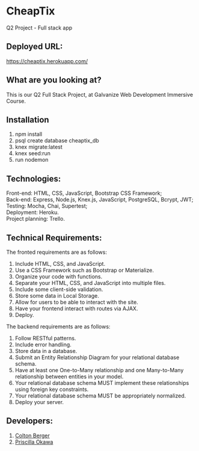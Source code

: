 # CheapTix
Q2 Project - Full stack app

## Deployed URL: 
https://cheaptix.herokuapp.com/

## What are you looking at? 
This is our Q2 Full Stack Project, at Galvanize Web Development Immersive Course.

## Installation
1. npm install
2. psql create database cheaptix_db
3. knex migrate:latest
4. knex seed:run
5. run nodemon

## Technologies: 
Front-end: HTML, CSS, JavaScript, Bootstrap CSS Framework;<br>
Back-end: Express, Node.js, Knex.js, JavaScript, PostgreSQL, Bcrypt, JWT;<br>
Testing: Mocha, Chai, Supertest;<br>
Deployment: Heroku.<br>
Project planning: Trello.

## Technical Requirements:
The fronted requirements are as follows:<br>

1. Include HTML, CSS, and JavaScript.
2. Use a CSS Framework such as Bootstrap or Materialize.
3. Organize your code with functions.
4. Separate your HTML, CSS, and JavaScript into multiple files.
5. Include some client-side validation.
6. Store some data in Local Storage.
7. Allow for users to be able to interact with the site.
8. Have your frontend interact with routes via AJAX.
9. Deploy.

The backend requirements are as follows:<br>

1. Follow RESTful patterns.
2. Include error handling.
3. Store data in a database.
4. Submit an Entity Relationship Diagram for your relational database schema.
5. Have at least one One-to-Many relationship and one Many-to-Many relationship between entities in your model.
6. Your relational database schema MUST implement these relationships using foreign key constraints.
7. Your relational database schema MUST be appropriately normalized.
8. Deploy your server.

## Developers:
1. [Colton Berger](https://github.com/coltonberger)
2. [Priscilla Okawa](https://github.com/prisoka)
